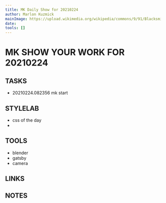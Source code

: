 ```yaml
---
title: MK Daily Show for 20210224
author: Marlon Kuzmick
mainImage: https://upload.wikimedia.org/wikipedia/commons/9/91/Blacksmith_tools_2.jpg
date: 
tools: []
---
```

# MK SHOW YOUR WORK FOR 20210224

## TASKS

- 20210224.082356 mk start

## STYLELAB

- css of the day
- 

## TOOLS

- blender
- gatsby
- camera

## LINKS


## NOTES


